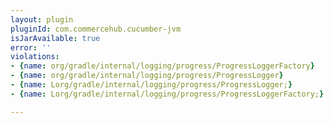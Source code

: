 ```yaml
---
layout: plugin
pluginId: com.commercehub.cucumber-jvm
isJarAvailable: true
error: ''
violations:
- {name: org/gradle/internal/logging/progress/ProgressLoggerFactory}
- {name: org/gradle/internal/logging/progress/ProgressLogger}
- {name: Lorg/gradle/internal/logging/progress/ProgressLogger;}
- {name: Lorg/gradle/internal/logging/progress/ProgressLoggerFactory;}

---
```

